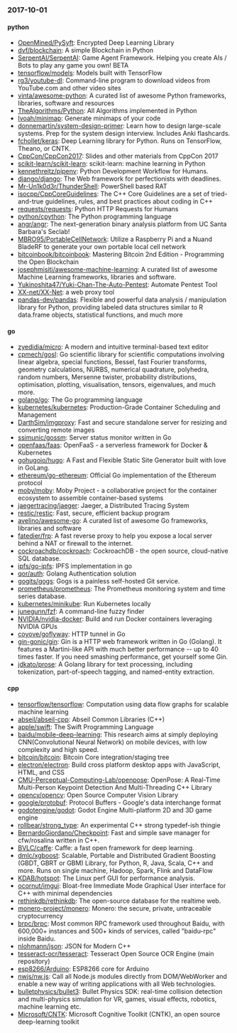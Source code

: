 ### 2017-10-01

#### python
* [OpenMined/PySyft](https://github.com/OpenMined/PySyft): Encrypted Deep Learning Library
* [dvf/blockchain](https://github.com/dvf/blockchain): A simple Blockchain in Python
* [SerpentAI/SerpentAI](https://github.com/SerpentAI/SerpentAI): Game Agent Framework. Helping you create AIs / Bots to play any game you own! BETA
* [tensorflow/models](https://github.com/tensorflow/models): Models built with TensorFlow
* [rg3/youtube-dl](https://github.com/rg3/youtube-dl): Command-line program to download videos from YouTube.com and other video sites
* [vinta/awesome-python](https://github.com/vinta/awesome-python): A curated list of awesome Python frameworks, libraries, software and resources
* [TheAlgorithms/Python](https://github.com/TheAlgorithms/Python): All Algorithms implemented in Python
* [Ivoah/minimap](https://github.com/Ivoah/minimap): Generate minimaps of your code
* [donnemartin/system-design-primer](https://github.com/donnemartin/system-design-primer): Learn how to design large-scale systems. Prep for the system design interview. Includes Anki flashcards.
* [fchollet/keras](https://github.com/fchollet/keras): Deep Learning library for Python. Runs on TensorFlow, Theano, or CNTK.
* [CppCon/CppCon2017](https://github.com/CppCon/CppCon2017): Slides and other materials from CppCon 2017
* [scikit-learn/scikit-learn](https://github.com/scikit-learn/scikit-learn): scikit-learn: machine learning in Python
* [kennethreitz/pipenv](https://github.com/kennethreitz/pipenv): Python Development Workflow for Humans.
* [django/django](https://github.com/django/django): The Web framework for perfectionists with deadlines.
* [Mr-Un1k0d3r/ThunderShell](https://github.com/Mr-Un1k0d3r/ThunderShell): PowerShell based RAT
* [isocpp/CppCoreGuidelines](https://github.com/isocpp/CppCoreGuidelines): The C++ Core Guidelines are a set of tried-and-true guidelines, rules, and best practices about coding in C++
* [requests/requests](https://github.com/requests/requests): Python HTTP Requests for Humans 
* [python/cpython](https://github.com/python/cpython): The Python programming language
* [angr/angr](https://github.com/angr/angr): The next-generation binary analysis platform from UC Santa Barbara's Seclab!
* [MBRO95/PortableCellNetwork](https://github.com/MBRO95/PortableCellNetwork): Utilize a Raspberry Pi and a Nuand BladeRF to generate your own portable local cell network
* [bitcoinbook/bitcoinbook](https://github.com/bitcoinbook/bitcoinbook): Mastering Bitcoin 2nd Edition - Programming the Open Blockchain
* [josephmisiti/awesome-machine-learning](https://github.com/josephmisiti/awesome-machine-learning): A curated list of awesome Machine Learning frameworks, libraries and software.
* [Yukinoshita47/Yuki-Chan-The-Auto-Pentest](https://github.com/Yukinoshita47/Yuki-Chan-The-Auto-Pentest): Automate Pentest Tool
* [XX-net/XX-Net](https://github.com/XX-net/XX-Net): a web proxy tool
* [pandas-dev/pandas](https://github.com/pandas-dev/pandas): Flexible and powerful data analysis / manipulation library for Python, providing labeled data structures similar to R data.frame objects, statistical functions, and much more

#### go
* [zyedidia/micro](https://github.com/zyedidia/micro): A modern and intuitive terminal-based text editor
* [cpmech/gosl](https://github.com/cpmech/gosl): Go scientific library for scientific computations involving linear algebra, special functions, Bessel, fast Fourier transforms, geometry calculations, NURBS, numerical quadrature, polyhedra, random numbers, Mersenne twister, probability distributions, optimisation, plotting, visualisation, tensors, eigenvalues, and much more.
* [golang/go](https://github.com/golang/go): The Go programming language
* [kubernetes/kubernetes](https://github.com/kubernetes/kubernetes): Production-Grade Container Scheduling and Management
* [DarthSim/imgproxy](https://github.com/DarthSim/imgproxy): Fast and secure standalone server for resizing and converting remote images
* [ssimunic/gossm](https://github.com/ssimunic/gossm): Server status monitor written in Go
* [openfaas/faas](https://github.com/openfaas/faas): OpenFaaS - a serverless framework for Docker & Kubernetes
* [gohugoio/hugo](https://github.com/gohugoio/hugo): A Fast and Flexible Static Site Generator built with love in GoLang.
* [ethereum/go-ethereum](https://github.com/ethereum/go-ethereum): Official Go implementation of the Ethereum protocol
* [moby/moby](https://github.com/moby/moby): Moby Project - a collaborative project for the container ecosystem to assemble container-based systems
* [jaegertracing/jaeger](https://github.com/jaegertracing/jaeger): Jaeger, a Distributed Tracing System
* [restic/restic](https://github.com/restic/restic): Fast, secure, efficient backup program
* [avelino/awesome-go](https://github.com/avelino/awesome-go): A curated list of awesome Go frameworks, libraries and software
* [fatedier/frp](https://github.com/fatedier/frp): A fast reverse proxy to help you expose a local server behind a NAT or firewall to the internet.
* [cockroachdb/cockroach](https://github.com/cockroachdb/cockroach): CockroachDB - the open source, cloud-native SQL database.
* [ipfs/go-ipfs](https://github.com/ipfs/go-ipfs): IPFS implementation in go
* [qor/auth](https://github.com/qor/auth): Golang Authentication solution
* [gogits/gogs](https://github.com/gogits/gogs): Gogs is a painless self-hosted Git service.
* [prometheus/prometheus](https://github.com/prometheus/prometheus): The Prometheus monitoring system and time series database.
* [kubernetes/minikube](https://github.com/kubernetes/minikube): Run Kubernetes locally
* [junegunn/fzf](https://github.com/junegunn/fzf):  A command-line fuzzy finder
* [NVIDIA/nvidia-docker](https://github.com/NVIDIA/nvidia-docker): Build and run Docker containers leveraging NVIDIA GPUs
* [coyove/goflyway](https://github.com/coyove/goflyway): HTTP tunnel in Go
* [gin-gonic/gin](https://github.com/gin-gonic/gin): Gin is a HTTP web framework written in Go (Golang). It features a Martini-like API with much better performance -- up to 40 times faster. If you need smashing performance, get yourself some Gin.
* [jdkato/prose](https://github.com/jdkato/prose):  A Golang library for text processing, including tokenization, part-of-speech tagging, and named-entity extraction.

#### cpp
* [tensorflow/tensorflow](https://github.com/tensorflow/tensorflow): Computation using data flow graphs for scalable machine learning
* [abseil/abseil-cpp](https://github.com/abseil/abseil-cpp): Abseil Common Libraries (C++)
* [apple/swift](https://github.com/apple/swift): The Swift Programming Language
* [baidu/mobile-deep-learning](https://github.com/baidu/mobile-deep-learning): This research aims at simply deploying CNN(Convolutional Neural Network) on mobile devices, with low complexity and high speed.
* [bitcoin/bitcoin](https://github.com/bitcoin/bitcoin): Bitcoin Core integration/staging tree
* [electron/electron](https://github.com/electron/electron): Build cross platform desktop apps with JavaScript, HTML, and CSS
* [CMU-Perceptual-Computing-Lab/openpose](https://github.com/CMU-Perceptual-Computing-Lab/openpose): OpenPose: A Real-Time Multi-Person Keypoint Detection And Multi-Threading C++ Library
* [opencv/opencv](https://github.com/opencv/opencv): Open Source Computer Vision Library
* [google/protobuf](https://github.com/google/protobuf): Protocol Buffers - Google's data interchange format
* [godotengine/godot](https://github.com/godotengine/godot): Godot Engine  Multi-platform 2D and 3D game engine
* [rollbear/strong_type](https://github.com/rollbear/strong_type): An experimental C++ strong typedef-ish thingie
* [BernardoGiordano/Checkpoint](https://github.com/BernardoGiordano/Checkpoint): Fast and simple save manager for cfw/rosalina written in C++.
* [BVLC/caffe](https://github.com/BVLC/caffe): Caffe: a fast open framework for deep learning.
* [dmlc/xgboost](https://github.com/dmlc/xgboost): Scalable, Portable and Distributed Gradient Boosting (GBDT, GBRT or GBM) Library, for Python, R, Java, Scala, C++ and more. Runs on single machine, Hadoop, Spark, Flink and DataFlow
* [KDAB/hotspot](https://github.com/KDAB/hotspot): The Linux perf GUI for performance analysis.
* [ocornut/imgui](https://github.com/ocornut/imgui): Bloat-free Immediate Mode Graphical User interface for C++ with minimal dependencies
* [rethinkdb/rethinkdb](https://github.com/rethinkdb/rethinkdb): The open-source database for the realtime web.
* [monero-project/monero](https://github.com/monero-project/monero): Monero: the secure, private, untraceable cryptocurrency
* [brpc/brpc](https://github.com/brpc/brpc): Most common RPC framework used throughout Baidu, with 600,000+ instances and 500+ kinds of services, called "baidu-rpc" inside Baidu.
* [nlohmann/json](https://github.com/nlohmann/json): JSON for Modern C++
* [tesseract-ocr/tesseract](https://github.com/tesseract-ocr/tesseract): Tesseract Open Source OCR Engine (main repository)
* [esp8266/Arduino](https://github.com/esp8266/Arduino): ESP8266 core for Arduino
* [nwjs/nw.js](https://github.com/nwjs/nw.js): Call all Node.js modules directly from DOM/WebWorker and enable a new way of writing applications with all Web technologies.
* [bulletphysics/bullet3](https://github.com/bulletphysics/bullet3): Bullet Physics SDK: real-time collision detection and multi-physics simulation for VR, games, visual effects, robotics, machine learning etc.
* [Microsoft/CNTK](https://github.com/Microsoft/CNTK): Microsoft Cognitive Toolkit (CNTK), an open source deep-learning toolkit
